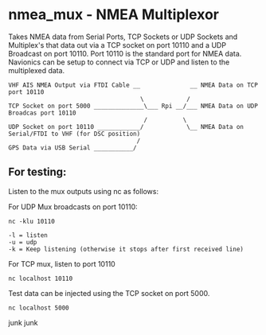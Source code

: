 # nmea_mux - NMEA Multiplexor

Takes NMEA data from Serial Ports, TCP Sockets or UDP Sockets and Multiplex's that data out via a TCP socket on port 10110 and a UDP Broadcast on port 10110.
Port 10110 is the standard port for NMEA data.  Navionics can be setup to connect via TCP or UDP and listen to the multiplexed data.

```
VHF AIS NMEA Output via FTDI Cable __              __ NMEA Data on TCP port 10110
                                     \            /
TCP Socket on port 5000 ______________\___ Rpi __/___ NMEA Data on UDP Broadcas port 10110
                                      /          \
UDP Socket on port 10110 ____________/            \__ NMEA Data on Serial/FTDI to VHF (for DSC position)
                                    /
GPS Data via USB Serial ___________/
```

## For testing:

Listen to the mux outputs using nc as follows:

For UDP Mux broadcasts on port 10110:   
```
nc -klu 10110

-l = listen   
-u = udp   
-k = Keep listening (otherwise it stops after first received line)  
```

For TCP mux, listen to port 10110
```
nc localhost 10110
```

Test data can be injected using the TCP socket on port 5000.
```
nc localhost 5000
```

junk junk
